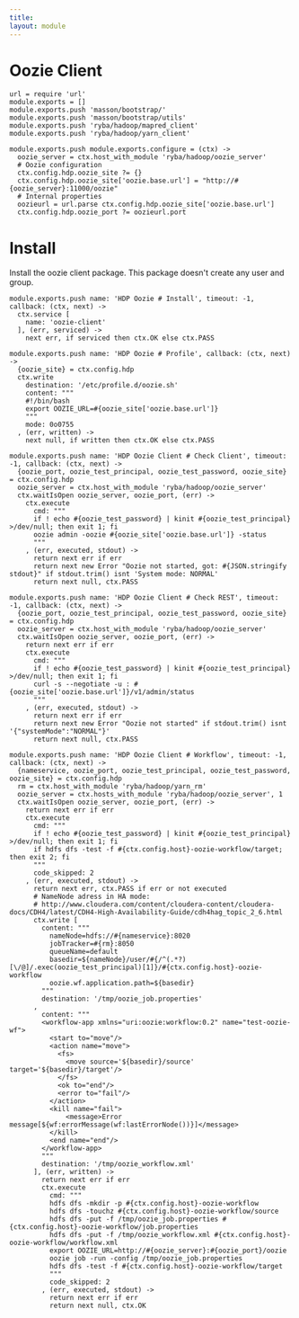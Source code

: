```yaml
---
title: 
layout: module
---
```


# Oozie Client

    url = require 'url'
    module.exports = []
    module.exports.push 'masson/bootstrap/'
    module.exports.push 'masson/bootstrap/utils'
    module.exports.push 'ryba/hadoop/mapred_client'
    module.exports.push 'ryba/hadoop/yarn_client'

    module.exports.push module.exports.configure = (ctx) ->
      oozie_server = ctx.host_with_module 'ryba/hadoop/oozie_server'
      # Oozie configuration
      ctx.config.hdp.oozie_site ?= {}
      ctx.config.hdp.oozie_site['oozie.base.url'] = "http://#{oozie_server}:11000/oozie"
      # Internal properties
      oozieurl = url.parse ctx.config.hdp.oozie_site['oozie.base.url']
      ctx.config.hdp.oozie_port ?= oozieurl.port

# Install

Install the oozie client package. This package doesn't create any user and group.

    module.exports.push name: 'HDP Oozie # Install', timeout: -1, callback: (ctx, next) ->
      ctx.service [
        name: 'oozie-client'
      ], (err, serviced) ->
        next err, if serviced then ctx.OK else ctx.PASS

    module.exports.push name: 'HDP Oozie # Profile', callback: (ctx, next) ->
      {oozie_site} = ctx.config.hdp
      ctx.write
        destination: '/etc/profile.d/oozie.sh'
        content: """
        #!/bin/bash
        export OOZIE_URL=#{oozie_site['oozie.base.url']}
        """
        mode: 0o0755
      , (err, written) ->
        next null, if written then ctx.OK else ctx.PASS

    module.exports.push name: 'HDP Oozie Client # Check Client', timeout: -1, callback: (ctx, next) ->
      {oozie_port, oozie_test_principal, oozie_test_password, oozie_site} = ctx.config.hdp
      oozie_server = ctx.host_with_module 'ryba/hadoop/oozie_server'
      ctx.waitIsOpen oozie_server, oozie_port, (err) ->
        ctx.execute
          cmd: """
          if ! echo #{oozie_test_password} | kinit #{oozie_test_principal} >/dev/null; then exit 1; fi
          oozie admin -oozie #{oozie_site['oozie.base.url']} -status
          """
        , (err, executed, stdout) ->
          return next err if err
          return next new Error "Oozie not started, got: #{JSON.stringify stdout}" if stdout.trim() isnt 'System mode: NORMAL'
          return next null, ctx.PASS

    module.exports.push name: 'HDP Oozie Client # Check REST', timeout: -1, callback: (ctx, next) ->
      {oozie_port, oozie_test_principal, oozie_test_password, oozie_site} = ctx.config.hdp
      oozie_server = ctx.host_with_module 'ryba/hadoop/oozie_server'
      ctx.waitIsOpen oozie_server, oozie_port, (err) ->
        return next err if err
        ctx.execute
          cmd: """
          if ! echo #{oozie_test_password} | kinit #{oozie_test_principal} >/dev/null; then exit 1; fi
          curl -s --negotiate -u : #{oozie_site['oozie.base.url']}/v1/admin/status
          """
        , (err, executed, stdout) ->
          return next err if err
          return next new Error "Oozie not started" if stdout.trim() isnt '{"systemMode":"NORMAL"}'
          return next null, ctx.PASS

    module.exports.push name: 'HDP Oozie Client # Workflow', timeout: -1, callback: (ctx, next) ->
      {nameservice, oozie_port, oozie_test_principal, oozie_test_password, oozie_site} = ctx.config.hdp
      rm = ctx.host_with_module 'ryba/hadoop/yarn_rm'
      oozie_server = ctx.hosts_with_module 'ryba/hadoop/oozie_server', 1
      ctx.waitIsOpen oozie_server, oozie_port, (err) ->
        return next err if err
        ctx.execute
          cmd: """
          if ! echo #{oozie_test_password} | kinit #{oozie_test_principal} >/dev/null; then exit 1; fi
          if hdfs dfs -test -f #{ctx.config.host}-oozie-workflow/target; then exit 2; fi
          """
          code_skipped: 2
        , (err, executed, stdout) ->
          return next err, ctx.PASS if err or not executed
          # NameNode adress in HA mode:
          # http://www.cloudera.com/content/cloudera-content/cloudera-docs/CDH4/latest/CDH4-High-Availability-Guide/cdh4hag_topic_2_6.html
          ctx.write [
            content: """
              nameNode=hdfs://#{nameservice}:8020
              jobTracker=#{rm}:8050
              queueName=default
              basedir=${nameNode}/user/#{/^(.*?)[\/@]/.exec(oozie_test_principal)[1]}/#{ctx.config.host}-oozie-workflow
              oozie.wf.application.path=${basedir}
            """
            destination: '/tmp/oozie_job.properties'
          ,
            content: """
            <workflow-app xmlns="uri:oozie:workflow:0.2" name="test-oozie-wf">
              <start to="move"/>
              <action name="move">
                <fs>
                  <move source='${basedir}/source' target='${basedir}/target'/>
                </fs>
                <ok to="end"/>
                <error to="fail"/>
              </action>
              <kill name="fail">
                  <message>Error message[${wf:errorMessage(wf:lastErrorNode())}]</message>
              </kill>
              <end name="end"/>
            </workflow-app>
            """
            destination: '/tmp/oozie_workflow.xml'
          ], (err, written) ->
            return next err if err
            ctx.execute
              cmd: """
              hdfs dfs -mkdir -p #{ctx.config.host}-oozie-workflow
              hdfs dfs -touchz #{ctx.config.host}-oozie-workflow/source
              hdfs dfs -put -f /tmp/oozie_job.properties #{ctx.config.host}-oozie-workflow/job.properties
              hdfs dfs -put -f /tmp/oozie_workflow.xml #{ctx.config.host}-oozie-workflow/workflow.xml
              export OOZIE_URL=http://#{oozie_server}:#{oozie_port}/oozie
              oozie job -run -config /tmp/oozie_job.properties
              hdfs dfs -test -f #{ctx.config.host}-oozie-workflow/target
              """
              code_skipped: 2
            , (err, executed, stdout) ->
              return next err if err
              return next null, ctx.OK



















